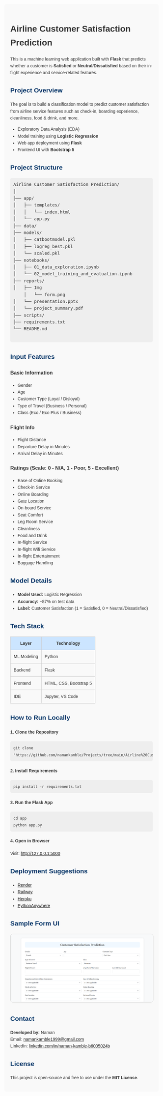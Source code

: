 
<div style="background-color:#f9f9f9; padding:20px; border-radius:8px; font-family:Arial, sans-serif; color:#333; line-height:1.6;">

  <h1>Airline Customer Satisfaction Prediction</h1>
  <p>This is a machine learning web application built with <strong>Flask</strong> that predicts whether a customer is <strong>Satisfied</strong> or <strong>Neutral/Dissatisfied</strong> based on their in-flight experience and service-related features.</p>

  <h2 style="color:#003366;">Project Overview</h2>
  <p>The goal is to build a classification model to predict customer satisfaction from airline service features such as check-in, boarding experience, cleanliness, food & drink, and more.</p>
  <ul>
    <li>Exploratory Data Analysis (EDA)</li>
    <li>Model training using <strong>Logistic Regression</strong></li>
    <li>Web app deployment using <strong>Flask</strong></li>
    <li>Frontend UI with <strong>Bootstrap 5</strong></li>
  </ul>

  <h2 style="color:#003366;">Project Structure</h2>
  <pre style="background-color:#eee; padding:10px; border-radius:5px;">
Airline Customer Satisfaction Prediction/
│
├── app/
│   ├── templates/
│   │   └── index.html
│   └── app.py
├── data/
├── models/
│   ├── catbootmodel.pkl
│   ├── logreg_best.pkl
│   └── scaled.pkl
├── notebooks/
│   ├── 01_data_exploration.ipynb
│   └── 02_model_training_and_evaluation.ipynb
├── reports/
│   ├── Img
    │   └── form.png
│   └── presentation.pptx
│   └── project_summary.pdf
├── scripts/
├── requirements.txt
└── README.md
  </pre>

  <h2 style="color:#003366;">Input Features</h2>

  <h3>Basic Information</h3>
  <ul>
    <li>Gender</li>
    <li>Age</li>
    <li>Customer Type (Loyal / Disloyal)</li>
    <li>Type of Travel (Business / Personal)</li>
    <li>Class (Eco / Eco Plus / Business)</li>
  </ul>

  <h3>Flight Info</h3>
  <ul>
    <li>Flight Distance</li>
    <li>Departure Delay in Minutes</li>
    <li>Arrival Delay in Minutes</li>
  </ul>

  <h3>Ratings (Scale: 0 - N/A, 1 - Poor, 5 - Excellent)</h3>
  <ul>
    <li>Ease of Online Booking</li>
    <li>Check-in Service</li>
    <li>Online Boarding</li>
    <li>Gate Location</li>
    <li>On-board Service</li>
    <li>Seat Comfort</li>
    <li>Leg Room Service</li>
    <li>Cleanliness</li>
    <li>Food and Drink</li>
    <li>In-flight Service</li>
    <li>In-flight Wifi Service</li>
    <li>In-flight Entertainment</li>
    <li>Baggage Handling</li>
  </ul>

  <h2 style="color:#003366;">Model Details</h2>
  <ul>
    <li><strong>Model Used:</strong> Logistic Regression</li>
    <li><strong>Accuracy:</strong> ~87% on test data</li>
    <li><strong>Label:</strong> Customer Satisfaction (1 = Satisfied, 0 = Neutral/Dissatisfied)</li>
  </ul>

  <h2 style="color:#003366;">Tech Stack</h2>
  <table style="width:100%; border-collapse:collapse; margin:10px 0;">
    <thead>
      <tr style="background-color:#cce5ff;">
        <th style="padding:10px; border:1px solid #ccc;">Layer</th>
        <th style="padding:10px; border:1px solid #ccc;">Technology</th>
      </tr>
    </thead>
    <tbody>
      <tr>
        <td style="padding:10px; border:1px solid #ccc;">ML Modeling</td>
        <td style="padding:10px; border:1px solid #ccc;">Python</td>
      </tr>
      <tr>
        <td style="padding:10px; border:1px solid #ccc;">Backend</td>
        <td style="padding:10px; border:1px solid #ccc;">Flask</td>
      </tr>
      <tr>
        <td style="padding:10px; border:1px solid #ccc;">Frontend</td>
        <td style="padding:10px; border:1px solid #ccc;">HTML, CSS, Bootstrap 5</td>
      </tr>
      <tr>
        <td style="padding:10px; border:1px solid #ccc;">IDE</td>
        <td style="padding:10px; border:1px solid #ccc;">Jupyter, VS Code</td>
      </tr>
    </tbody>
  </table>

  <h2 style="color:#003366;">How to Run Locally</h2>
  <h4>1. Clone the Repository</h4>
  <pre style="background-color:#eee; padding:10px; border-radius:5px;"><code>git clone "https://github.com/namankamble/Projects/tree/main/Airline%20Customer%20Satisfaction%20Prediction" </code></pre>

  <h4>2. Install Requirements</h4>
  <pre style="background-color:#eee; padding:10px; border-radius:5px;"><code>pip install -r requirements.txt</code></pre>

  <h4>3. Run the Flask App</h4>
  <pre style="background-color:#eee; padding:10px; border-radius:5px;"><code>cd app
python app.py</code></pre>

  <h4>4. Open in Browser</h4>
  <p>Visit: <a href="http://127.0.0.1:5000" target="_blank">http://127.0.0.1:5000</a></p>

  <h2 style="color:#003366;">Deployment Suggestions</h2>
  <ul>
    <li><a href="https://render.com" target="_blank">Render</a></li>
    <li><a href="https://railway.app" target="_blank">Railway</a></li>
    <li><a href="https://heroku.com" target="_blank">Heroku</a></li>
    <li><a href="https://www.pythonanywhere.com" target="_blank">PythonAnywhere</a></li>
  </ul>

  <h2 style="color:#003366;">Sample Form UI</h2>
  <img src="reports/img/form.png" alt="Form Screenshot" style="max-width:100%; border:1px solid #ccc; border-radius:8px;">

  <h2 style="color:#003366;">Contact</h2>
  <p>
    <strong>Developed by:</strong> Naman<br>
    Email: <a href="mailto:namankamble1999@gmail.com">namankamble1999@gmail.com</a><br>
    LinkedIn: <a href="https://www.linkedin.com/in/naman-kamble-b6005024b/" target="_blank">linkedin.com/in/naman-kamble-b6005024b</a>
  </p>

  <h2 style="color:#003366;">License</h2>
  <p>This project is open-source and free to use under the <strong>MIT License</strong>.</p>

</div>
